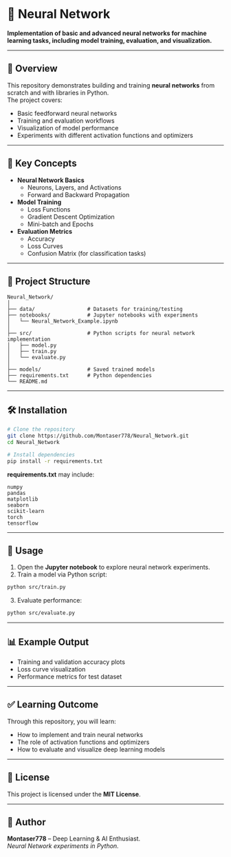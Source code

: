 # 🧠 Neural Network

**Implementation of basic and advanced neural networks for machine learning tasks, including model training, evaluation, and visualization.**

---

## 📌 Overview

This repository demonstrates building and training **neural networks** from scratch and with libraries in Python.  
The project covers:
- Basic feedforward neural networks
- Training and evaluation workflows
- Visualization of model performance
- Experiments with different activation functions and optimizers

---

## 🧠 Key Concepts

- **Neural Network Basics**
  - Neurons, Layers, and Activations
  - Forward and Backward Propagation
- **Model Training**
  - Loss Functions
  - Gradient Descent Optimization
  - Mini-batch and Epochs
- **Evaluation Metrics**
  - Accuracy
  - Loss Curves
  - Confusion Matrix (for classification tasks)

---

## 📂 Project Structure

```
Neural_Network/
│
├── data/                 # Datasets for training/testing
├── notebooks/            # Jupyter notebooks with experiments
│   └── Neural_Network_Example.ipynb
│
├── src/                  # Python scripts for neural network implementation
│   ├── model.py
│   ├── train.py
│   └── evaluate.py
│
├── models/               # Saved trained models
├── requirements.txt      # Python dependencies
└── README.md
```

---

## 🛠 Installation

```bash
# Clone the repository
git clone https://github.com/Montaser778/Neural_Network.git
cd Neural_Network

# Install dependencies
pip install -r requirements.txt
```

**requirements.txt** may include:
```
numpy
pandas
matplotlib
seaborn
scikit-learn
torch
tensorflow
```

---

## 🚀 Usage

1. Open the **Jupyter notebook** to explore neural network experiments.  
2. Train a model via Python script:  
```bash
python src/train.py
```
3. Evaluate performance:  
```bash
python src/evaluate.py
```

---

## 📊 Example Output

- Training and validation accuracy plots
- Loss curve visualization
- Performance metrics for test dataset

---

## ✅ Learning Outcome

Through this repository, you will learn:
- How to implement and train neural networks
- The role of activation functions and optimizers
- How to evaluate and visualize deep learning models

---

## 📜 License

This project is licensed under the **MIT License**.

---

## 👤 Author

**Montaser778** – Deep Learning & AI Enthusiast.  
*Neural Network experiments in Python.*
